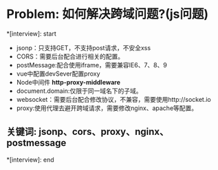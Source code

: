 # Problem: 如何解决跨域问题?(js问题)

*[interview]: start

- jsonp：只支持GET，不支持post请求，不安全xss
- CORS：需要后台配合进行相关的配置。
- postMessage:配合使用iframe，需要兼容IE6、7、8、9
- vue中配置devSever配置proxy
- Node中间件 **http-proxy-middleware**
- document.domain:仅限于同一域名下的子域。
- websocket：需要后台配合修改协议，不兼容，需要使用http://socket.io
- proxy:使用代理去避开跨域请求，需要修改nginx、apache等配置。

## 关键词: jsonp、cors、proxy、nginx、postmessage
*[interview]: end
